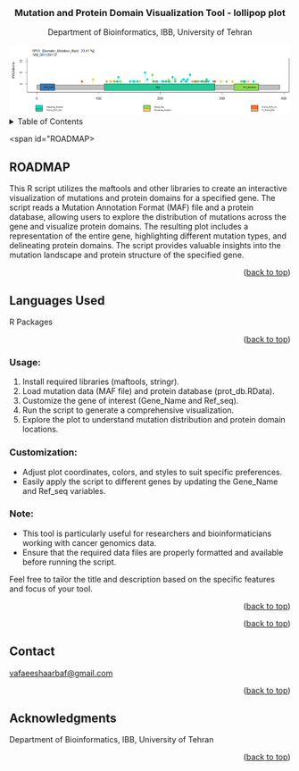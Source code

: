 <!-- Improved compatibility of back to top link: See: https://github.com/othneildrew/Best-README-Template/pull/73 -->
<a name="readme-top"></a>



<!-- PROJECT LOGO -->
<br />
<div align="center">

<h3 align="center">Mutation and Protein Domain Visualization Tool - lollipop plot </h3>

  <p align="center">
    Department of Bioinformatics, IBB, University of Tehran
    <br />
  </p>
</div>


<div align="center">
  <img src="logo.png" alt="Alt text">
</div>

<!-- TABLE OF CONTENTS -->
<details>
  <summary>Table of Contents</summary>
  <ol>
    <li>
      <a href="#ROADMAP">ROADMAP</a>
      <ul>
        <li><a href="#Usage">Usage</a></li>
      </ul>
    </li>
    <li>
      <a href="#Customization">Customization</a>
      <ul>
        <li><a href="#Note">Note</a></li>
      </ul>
    </li>
  </ol>
</details>



<!-- ABOUT THE PROJECT -->
<span id="ROADMAP></span>
## ROADMAP
This R script utilizes the maftools and other libraries to create an interactive visualization of mutations and protein domains for a specified gene. The script reads a Mutation Annotation Format (MAF) file and a protein database, allowing users to explore the distribution of mutations across the gene and visualize protein domains. The resulting plot includes a representation of the entire gene, highlighting different mutation types, and delineating protein domains. The script provides valuable insights into the mutation landscape and protein structure of the specified gene.
   
<p align="right">(<a href="#readme-top">back to top</a>)</p>

## Languages Used

R Packages 
<p align="right">(<a href="#readme-top">back to top</a>)</p>




<!-- GETTING STARTED -->
### Usage:
<ol id="Usage">
  <li>Install required libraries (maftools, stringr).</li>
  <li>Load mutation data (MAF file) and protein database (prot_db.RData).</li>
  <li>Customize the gene of interest (Gene_Name and Ref_seq).</li>
  <li>Run the script to generate a comprehensive visualization.</li>
  <li>Explore the plot to understand mutation distribution and protein domain locations.</li>
</ol>

### Customization:
<ul id="Customization">
  <li>Adjust plot coordinates, colors, and styles to suit specific preferences.</li>
  <li>Easily apply the script to different genes by updating the Gene_Name and Ref_seq variables.</li>
</ul>

### Note:
<ul id="Note">
  <li>This tool is particularly useful for researchers and bioinformaticians working with cancer genomics data.</li>
  <li>Ensure that the required data files are properly formatted and available before running the script.</li>
</ul>
Feel free to tailor the title and description based on the specific features and focus of your tool.
<p align="right">(<a href="#readme-top">back to top</a>)</p>

<p align="right">(<a href="#readme-top">back to top</a>)</p>



<!-- CONTACT -->
## Contact

vafaeeshaarbaf@gmail.com


<p align="right">(<a href="#readme-top">back to top</a>)</p>



<!-- ACKNOWLEDGMENTS -->
## Acknowledgments

Department of Bioinformatics, IBB, University of Tehran

<p align="right">(<a href="#readme-top">back to top</a>)</p>





<!-- MARKDOWN LINKS & IMAGES -->
<!-- https://www.markdownguide.org/basic-syntax/#reference-style-links -->
[contributors-shield]: https://img.shields.io/github/contributors/github_username/repo_name.svg?style=for-the-badge
[contributors-url]: https://github.com/github_username/repo_name/graphs/contributors
[forks-shield]: https://img.shields.io/github/forks/github_username/repo_name.svg?style=for-the-badge
[forks-url]: https://github.com/github_username/repo_name/network/members
[stars-shield]: https://img.shields.io/github/stars/github_username/repo_name.svg?style=for-the-badge
[stars-url]: https://github.com/github_username/repo_name/stargazers
[issues-shield]: https://img.shields.io/github/issues/github_username/repo_name.svg?style=for-the-badge
[issues-url]: https://github.com/github_username/repo_name/issues
[license-shield]: https://img.shields.io/github/license/github_username/repo_name.svg?style=for-the-badge
[license-url]: https://github.com/github_username/repo_name/blob/master/LICENSE.txt
[linkedin-shield]: https://img.shields.io/badge/-LinkedIn-black.svg?style=for-the-badge&logo=linkedin&colorB=555
[linkedin-url]: https://linkedin.com/in/linkedin_username
[product-screenshot]: images/screenshot.png
[Next.js]: https://img.shields.io/badge/next.js-000000?style=for-the-badge&logo=nextdotjs&logoColor=white
[Next-url]: https://nextjs.org/
[React.js]: https://img.shields.io/badge/React-20232A?style=for-the-badge&logo=react&logoColor=61DAFB
[React-url]: https://reactjs.org/
[Vue.js]: https://img.shields.io/badge/Vue.js-35495E?style=for-the-badge&logo=vuedotjs&logoColor=4FC08D
[Vue-url]: https://vuejs.org/
[Angular.io]: https://img.shields.io/badge/Angular-DD0031?style=for-the-badge&logo=angular&logoColor=white
[Angular-url]: https://angular.io/
[Svelte.dev]: https://img.shields.io/badge/Svelte-4A4A55?style=for-the-badge&logo=svelte&logoColor=FF3E00
[Svelte-url]: https://svelte.dev/
[Laravel.com]: https://img.shields.io/badge/Laravel-FF2D20?style=for-the-badge&logo=laravel&logoColor=white
[Laravel-url]: https://laravel.com
[Bootstrap.com]: https://img.shields.io/badge/Bootstrap-563D7C?style=for-the-badge&logo=bootstrap&logoColor=white
[Bootstrap-url]: https://getbootstrap.com
[JQuery.com]: https://img.shields.io/badge/jQuery-0769AD?style=for-the-badge&logo=jquery&logoColor=white
[JQuery-url]: https://jquery.com 
